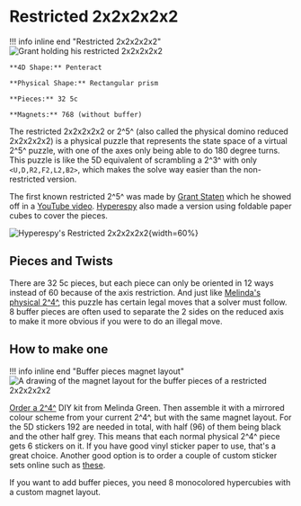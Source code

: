 # Restricted 2x2x2x2x2

!!! info inline end "Restricted 2x2x2x2x2"
    ![Grant holding his restricted 2x2x2x2x2](https://cloud.hypercubing.xyz/assets/img/phys/restricted_22222_grant.png)

    **4D Shape:** Penteract

    **Physical Shape:** Rectangular prism

    **Pieces:** 32 5c

    **Magnets:** 768 (without buffer)

The restricted 2x2x2x2x2 or 2^5^ (also called the physical domino reduced 2x2x2x2x2) is a physical puzzle that represents the state space of a virtual 2^5^ puzzle, with one of the axes only being able to do 180 degree turns. This puzzle is like the 5D equivalent of scrambling a 2^3^ with only `<U,D,R2,F2,L2,B2>`, which makes the solve way easier than the non-restricted version.

The first known restricted 2^5^ was made by [Grant Staten](/leaderboards/solvers/grant/) which he showed off in a [YouTube video](https://www.youtube.com/watch?v=rmTx-YI9NWM). [Hyperespy](/leaderboards/solvers/hyperespy/) also made a version using foldable paper cubes to cover the pieces.

![Hyperespy's Restricted 2x2x2x2x2](https://cloud.hypercubing.xyz/assets/img/phys/restricted_22222_espy.png){width=60%}


## Pieces and Twists

There are 32 5c pieces, but each piece can only be oriented in 12 ways instead of 60 because of the axis restriction. And just like [Melinda's physical 2^4^](/puzzles/physical/2x2x2x2/), this puzzle has certain legal moves that a solver must follow. 8 buffer pieces are often used to separate the 2 sides on the reduced axis to make it more obvious if you were to do an illegal move.




## How to make one

!!! info inline end "Buffer pieces magnet layout"
    ![A drawing of the magnet layout for the buffer pieces of a restricted 2x2x2x2x2](https://cloud.hypercubing.xyz/assets/img/phys/restricted_22222_buffer_magnets.png)

[Order a 2^4^](https://superliminal.com/cube/2x2x2x2/ordering.html) DIY kit from Melinda Green. Then assemble it with a mirrored colour scheme from your current 2^4^, but with the same magnet layout. For the 5D stickers 192 are needed in total, with half (96) of them being black and the other half grey. This means that each normal physical 2^4^ piece gets 6 stickers on it. If you have good vinyl sticker paper to use, that's a great choice. Another good option is to order a couple of custom sticker sets online such as [these](https://www.thecubicle.com/products/gan330-keychain-sticker-set).

If you want to add buffer pieces, you need 8 monocolored hypercubies with a custom magnet layout.






